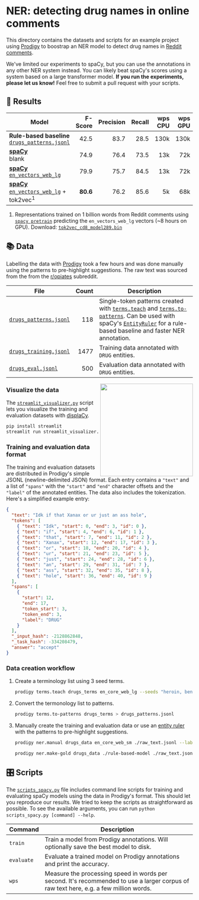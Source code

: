 # NER: detecting drug names in online comments

This directory contains the datasets and scripts for an example project using [Prodigy](https://prodi.gy) to boostrap an NER model to detect drug names in [Reddit comments](https://files.pushshift.io/reddit/comments/).

We've limited our experiments to spaCy, but you can use the annotations in any other NER system instead. You can likely beat spaCy's scores using a system based on a large transformer model. **If you run the experiments, please let us know!** Feel free to submit a pull request with your scripts.

## 🧮 Results

| Model                                                                                                                         |  F-Score | Precision | Recall | wps CPU | wps GPU | # Examples |
| ----------------------------------------------------------------------------------------------------------------------------- | -------: | --------: | -----: | ------: | ------: | ---------: |
| **Rule-based baseline**<br />[`drugs_patterns.jsonl`](drugs_patterns.jsonl)                                                   |     42.5 |      83.7 |   28.5 |    130k |    130k |          0 |
| **[spaCy](https://spacy.io)**<br />blank                                                                                      |     74.9 |      76.4 |   73.5 |     13k |     72k |       1477 |
| **[spaCy](https://spacy.io)**<br /> [`en_vectors_web_lg`](https://spacy.io/models/en#en_vectors_web_lg)                       |     79.9 |      75.7 |   84.5 |     13k |     72k |       1477 |
| **[spaCy](https://spacy.io)**<br /> [`en_vectors_web_lg`](https://spacy.io/models/en#en_vectors_web_lg) + tok2vec<sup>1</sup> | **80.6** |      76.2 |   85.6 |      5k |     68k |       1477 |

1. Representations trained on 1 billion words from Reddit comments using [`spacy pretrain`](https://spacy.io/api/cli#pretrain) predicting the `en_vectors_web_lg` vectors (~8 hours on GPU). Download: [`tok2vec_cd8_model289.bin`](https://github.com/explosion/projects/releases/download/tok2vec/tok2vec_cd8_model289.bin)

## 📚 Data

Labelling the data with [Prodigy](https://prodi.gy) took a few hours and was done manually using the patterns to pre-highlight suggestions. The raw text was sourced from the from the [r/opiates](https://www.reddit.com/r/opiates/) subreddit.

| File                                           | Count | Description                                                                                                                                                                                                                                                                                                                     |
| ---------------------------------------------- | ----: | ------------------------------------------------------------------------------------------------------------------------------------------------------------------------------------------------------------------------------------------------------------------------------------------------------------------------------- |
| [`drugs_patterns.jsonl`](drugs_patterns.jsonl) |   118 | Single-token patterns created with [`terms.teach`](https://prodi.gy/docs/recipes#terms-teach) and [`terms.to-patterns`](https://prodi.gy/docs/recipes#terms-to-patterns). Can be used with spaCy's [`EntityRuler`](https://spacy.io/usage/rule-based-matching#entityruler) for a rule-based baseline and faster NER annotation. |
| [`drugs_training.jsonl`](drugs_eval.jsonl)     |  1477 | Training data annotated with `DRUG` entities.                                                                                                                                                                                                                                                                                   |
| [`drugs_eval.jsonl`](drugs_eval.jsonl)         |   500 | Evaluation data annotated with `DRUG` entities.                                                                                                                                                                                                                                                                                 |

<img width="250" src="https://user-images.githubusercontent.com/13643239/69343764-7eb5c900-0c6e-11ea-8efd-880048cba6b4.png" alt="" align="right">

### Visualize the data

The [`streamlit_visualizer.py`](streamlit_visualizer.py) script lets you visualize the training and evaluation datasets with [displaCy](https://spacy.io/usage/visualizers).

```bash
pip install streamlit
streamlit run streamlit_visualizer.py
```

### Training and evaluation data format

The training and evaluation datasets are distributed in Prodigy's simple JSONL (newline-delimited JSON) format. Each entry contains a `"text"` and a list of `"spans"` with the `"start"` and `"end"` character offsets and the `"label"` of the annotated entities. The data also includes the tokenization. Here's a simplified example entry:

```json
{
  "text": "Idk if that Xanax or ur just an ass hole",
  "tokens": [
    { "text": "Idk", "start": 0, "end": 3, "id": 0 },
    { "text": "if", "start": 4, "end": 6, "id": 1 },
    { "text": "that", "start": 7, "end": 11, "id": 2 },
    { "text": "Xanax", "start": 12, "end": 17, "id": 3 },
    { "text": "or", "start": 18, "end": 20, "id": 4 },
    { "text": "ur", "start": 21, "end": 23, "id": 5 },
    { "text": "just", "start": 24, "end": 28, "id": 6 },
    { "text": "an", "start": 29, "end": 31, "id": 7 },
    { "text": "ass", "start": 32, "end": 35, "id": 8 },
    { "text": "hole", "start": 36, "end": 40, "id": 9 }
  ],
  "spans": [
    {
      "start": 12,
      "end": 17,
      "token_start": 3,
      "token_end": 3,
      "label": "DRUG"
    }
  ],
  "_input_hash": -2128862848,
  "_task_hash": -334208479,
  "answer": "accept"
}
```

### Data creation workflow

1. Create a terminology list using 3 seed terms.
   ```bash
   prodigy terms.teach drugs_terms en_core_web_lg --seeds "heroin, benzos, weed"
   ```
2. Convert the termonology list to patterns.
   ```bash
   prodigy terms.to-patterns drugs_terms > drugs_patterns.jsonl
   ```
3. Manually create the training and evaluation data or use an [entity ruler](https://spacy.io/usage/rule-based-matching#entityruler) with the patterns to pre-highlight suggestions.
   ```bash
   prodigy ner.manual drugs_data en_core_web_sm ./raw_text.jsonl --label DRUG
   ```
   ```bash
   prodigy ner.make-gold drugs_data ./rule-based-model ./raw_text.jsonl --label DRUG --unsegmented
   ```

## 🎛 Scripts

The [`scripts_spacy.py`](scripts_spacy.py) file includes command line scripts for training and evaluating spaCy models using the data in Prodigy's format. This should let you reproduce our results. We tried to keep the scripts as straightforward as possible. To see the available arguments, you can run `python scripts_spacy.py [command] --help`.

| Command    | Description                                                                                                                           |
| ---------- | ------------------------------------------------------------------------------------------------------------------------------------- |
| `train`    | Train a model from Prodigy annotations. Will optionally save the best model to disk.                                                  |
| `evaluate` | Evaluate a trained model on Prodigy annotations and print the accuracy.                                                               |
| `wps`      | Measure the processing speed in words per second. It's recommended to use a larger corpus of raw text here, e.g. a few million words. |
